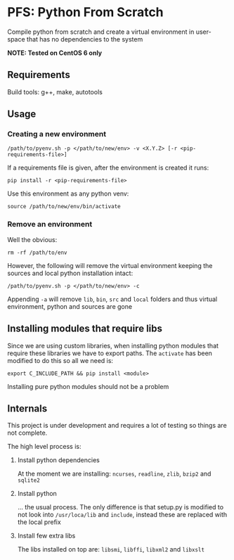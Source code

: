  
# PFS: Python From Scratch #

Compile python from scratch and create a virtual environment in user-space that
has no dependencies to the system

**NOTE: Tested on CentOS 6 only**

## Requirements ##

Build tools: g++, make, autotools

## Usage ##

### Creating a new environment ###

    /path/to/pyenv.sh -p </path/to/new/env> -v <X.Y.Z> [-r <pip-requirements-file>]
    
If a requirements file is given, after the environment is created it runs:

    pip install -r <pip-requirements-file>
    
Use this environment as any python venv:

    source /path/to/new/env/bin/activate
    
### Remove an environment ###

Well the obvious:

    rm -rf /path/to/env
    
However, the following will remove the virtual environment keeping the sources
and local python installation intact:

    /path/to/pyenv.sh -p </path/to/new/env> -c
    
Appending `-a` will remove `lib`, `bin`, `src` and `local` folders and thus 
virtual environment, python and sources are gone


## Installing modules that require libs ##

Since we are using custom libraries, when installing python modules that require
these libraries we have to export paths. The `activate` has been modified to do
this so all we need is:

    export C_INCLUDE_PATH && pip install <module>
    
Installing pure python modules should not be a problem


## Internals ##

This project is under development and requires a lot of testing so things are
not complete. 

The high level process is:

1.  Install python dependencies
    
    At the moment we are installing: `ncurses`, `readline`, `zlib`, `bzip2` and `sqlite2`
    
2.  Install python
    
    ... the usual process. The only difference is that setup.py is modified to 
    not look into `/usr/loca/lib` and `include`, instead these are replaced with
    the local prefix
    
3.  Install few extra libs

    The libs installed on top are: `libsmi`, `libffi`, `libxml2` and `libxslt`
    

    
    
